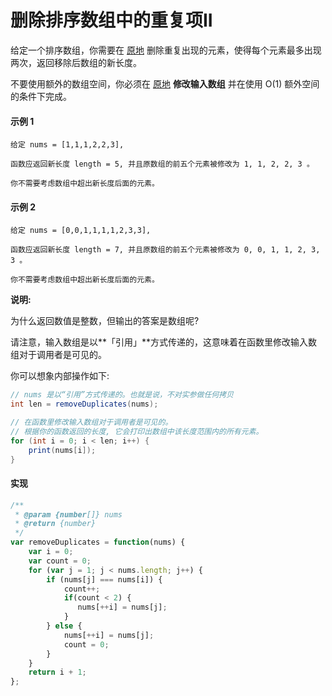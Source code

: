# 删除排序数组中的重复项II

给定一个排序数组，你需要在 [原地](https://baike.baidu.com/item/原地算法) 删除重复出现的元素，使得每个元素最多出现两次，返回移除后数组的新长度。

不要使用额外的数组空间，你必须在 [原地](https://baike.baidu.com/item/原地算法) **修改输入数组** 并在使用 O(1) 额外空间的条件下完成。

#### 示例 1

```
给定 nums = [1,1,1,2,2,3],

函数应返回新长度 length = 5, 并且原数组的前五个元素被修改为 1, 1, 2, 2, 3 。

你不需要考虑数组中超出新长度后面的元素。
```

#### 示例 2

```
给定 nums = [0,0,1,1,1,1,2,3,3],

函数应返回新长度 length = 7, 并且原数组的前五个元素被修改为 0, 0, 1, 1, 2, 3, 3 。

你不需要考虑数组中超出新长度后面的元素。
```

**说明:**

为什么返回数值是整数，但输出的答案是数组呢?

请注意，输入数组是以**「引用」**方式传递的，这意味着在函数里修改输入数组对于调用者是可见的。

你可以想象内部操作如下:

```java
// nums 是以“引用”方式传递的。也就是说，不对实参做任何拷贝
int len = removeDuplicates(nums);

// 在函数里修改输入数组对于调用者是可见的。
// 根据你的函数返回的长度, 它会打印出数组中该长度范围内的所有元素。
for (int i = 0; i < len; i++) {
    print(nums[i]);
}
```

#### 实现

```js
/**
 * @param {number[]} nums
 * @return {number}
 */
var removeDuplicates = function(nums) {
    var i = 0;
    var count = 0;
    for (var j = 1; j < nums.length; j++) {
        if (nums[j] === nums[i]) {
            count++;
            if(count < 2) {
               nums[++i] = nums[j];
            }
        } else {
            nums[++i] = nums[j];
            count = 0;
        }
    }
    return i + 1;
};
```
